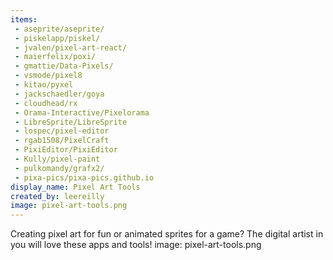 ```yaml
---
items:
 - aseprite/aseprite/
 - piskelapp/piskel/
 - jvalen/pixel-art-react/
 - maierfelix/poxi/
 - gmattie/Data-Pixels/
 - vsmode/pixel8
 - kitao/pyxel
 - jackschaedler/goya
 - cloudhead/rx
 - Orama-Interactive/Pixelorama
 - LibreSprite/LibreSprite
 - lospec/pixel-editor
 - rgab1508/PixelCraft
 - PixiEditor/PixiEditor
 - Kully/pixel-paint
 - pulkomandy/grafx2/
 - pixa-pics/pixa-pics.github.io
display_name: Pixel Art Tools
created_by: leereilly
image: pixel-art-tools.png
---
```

Creating pixel art for fun or animated sprites for a game? The digital artist in you will love these apps and tools!
image: pixel-art-tools.png
